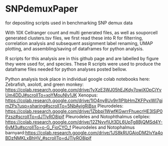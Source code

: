 # SNPdemuxPaper
for depositing scripts used in benchmarking SNP demux data

With 10X Cellranger count and multi generated files, as well as souporcell generated clusters.tsv files, we first read these into R for filterring,
correlation analysis and subsequent assignment label renaming, UMAP plotting, and assembling/saving of dataframes for python analysis.

R scripts for this analysis are in this github page and are labelled by figure they were used for, and species. These R scripts were used to produce the 
dataframe files needed for python analyses posted bellow. 

Python analysis took place in individual google colab notebooks here:
Zebrafish, axolotl, and green monkey: https://colab.research.google.com/drive/1yXzE3WJ05hEJKdy7owiXOpCjYvUm4DDJ#scrollTo=xoYMouNlv1JK
Xenopus: https://colab.research.google.com/drive/1lO4ny8Uv9n1lPIbHmZKFPyxWI7gjmZPs?usp=sharing#scrollTo=5NbAyigRiBsx
Pleurodeles: https://colab.research.google.com/drive/1Zbbpi1WwfKGwrrFhuecrHE3lSjP0Pzsz#scrollTo=dJTlyRO8ipjf
Pleurodeles and Notophthalmus cellplex: https://colab.research.google.com/drive/12ZNvvfiUt3DL6UpTg8BjQMSd4Y-6yM3u#scrollTo=o-G_FjoCYO_f
Pleurodeles and Notophalmus barnyard:https://colab.research.google.com/drive/1JS8kRUGAioDM2IvYa4oBDzNMKLxBhHV_#scrollTo=dJTlyRO8ipjf
